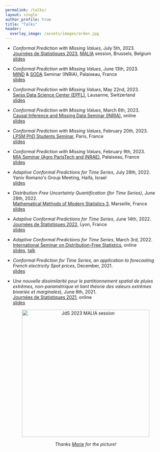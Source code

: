 ```yaml
---
permalink: /talks/
layout: single
author_profile: true
title: "Talks"
header:
  overlay_image: /assets/images/ardon.jpg
---
```


- *Conformal Prediction with Missing Values*, July 5th, 2023.  
[Journées de Statistiques 2023](https://jds2023.sciencesconf.org/), [MALIA](https://www.sfds.asso.fr/fr/malia_machine_learning_et_intelligence_artificielle/459-groupe_malia/) session, Brussels, Belgium  
[slides](http://mzaffran.github.io/assets/files/Talks/CP_NA_JdS.pdf)

- *Conformal Prediction with Missing Values*, June 13th, 2023.  
[MIND](https://team.inria.fr/mind/) & [SODA](https://team.inria.fr/soda/) Seminar (INRIA), Palaiseau, France  
[slides](http://mzaffran.github.io/assets/files/Talks/CP_NA_MIND_SODA.pdf)

- *Conformal Prediction with Missing Values*, May 22nd, 2023.  
[Swiss Data Science Center (EPFL)](https://datascience.ch/), Lausanne, Switzerland  
[slides](http://mzaffran.github.io/assets/files/Talks/CP_NA_SDSC.pdf)

- *Conformal Prediction with Missing Values*, March 6th, 2023.  
[Causal Inference and Missing Data Seminar (INRIA)](https://misscausal.gitlabpages.inria.fr/misscausal.gitlab.io/index.html), online  
[slides](http://mzaffran.github.io/assets/files/Talks/CP_NA_CIMD.pdf)

- *Conformal Prediction with Missing Values*, February 20th, 2023.  
[LPSM PhD Students Seminar](https://www.lpsm.paris/en/seminaires/gtt/index), Paris, France  
[slides](http://mzaffran.github.io/assets/files/Talks/CP_NA_LPSM.pdf)

- *Conformal Prediction with Missing Values*, February 9th, 2023.  
[MIA Seminar (Agro ParisTech and INRAE)](https://mia-ps.inrae.fr/seminaires-miaps), Palaiseau, France  
[slides](http://mzaffran.github.io/assets/files/Talks/CP_NA_MIA.pdf)

- *Adaptive Conformal Predictions for Time Series*, July 28th, 2022.  
Yaniv Romano's Group Meeting, Haifa, Israel  
[slides](http://mzaffran.github.io/assets/files/Talks/ACP_TS_YRGM.pdf)

- *Distribution-Free Uncertainty Quantification (for Time Series)*, June 28th, 2022.  
[Mathematical Methods of Modern Statistics 3](https://conferences.cirm-math.fr/2554.html), Marseille, France  
[slides](http://mzaffran.github.io/assets/files/Talks/MMMS3.pdf)

- *Adaptive Conformal Predictions for Time Series*, June 14th, 2022.  
[Journées de Statistiques 2022](https://jds22.sciencesconf.org/), Lyon, France  
[slides](http://mzaffran.github.io/assets/files/Talks/ACP_TS_JdS.pdf)

- *Adaptive Conformal Predictions for Time Series*, March 3rd, 2022.  
[International Seminar on Distribution-Free Statistics](https://sites.google.com/view/isdfs/home), online  
[slides](http://mzaffran.github.io/assets/files/Talks/ACP_TS_ISDFS.pdf), [talk](https://www.youtube.com/watch?v=Yuxu9aUpVi0)

- *Conformal Prediction for Time Series, an application to forecasting French electricity Spot prices*, December, 2021.  
[slides](http://mzaffran.github.io/assets/files/Talks/Conformal_Prediction_for_Time_Series_An_application_to_forecasting_electricity_French_Spot_prices_Detailed.pdf)

- *Une nouvelle dissimilarité pour le partitionnement spatial de pluies extrêmes, non-paramétrique et liant théorie des valeurs extrêmes bivariée et marginales*), June 8th, 2021.  
[Journées de Statistiques 2021](https://jds2021.sciencesconf.org/), online  
[slides](http://mzaffran.github.io/assets/files/Talks/JdS_210608.pdf)

<p align="center">
    <img src="http://mzaffran.github.io/assets/images/talk.jpg" alt="JdS 2023 MALIA session" width="400"/>  
</p>   
<p align="center">     
    <em>Thanks <a href="https://mariechion.github.io/">Marie</a> for the picture!</em>
</p>
